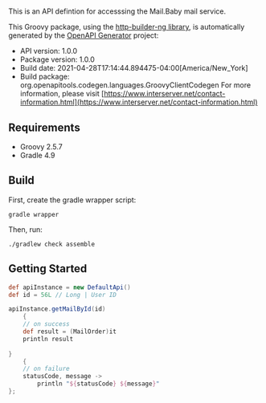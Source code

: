 # 

This is an API defintion for accesssing the Mail.Baby mail service.

This Groovy package, using the [http-builder-ng library](https://http-builder-ng.github.io/http-builder-ng/), is automatically generated by the [OpenAPI Generator](https://openapi-generator.tech) project:

- API version: 1.0.0
- Package version: 1.0.0
- Build date: 2021-04-28T17:14:44.894475-04:00[America/New_York]
- Build package: org.openapitools.codegen.languages.GroovyClientCodegen
For more information, please visit [https://www.interserver.net/contact-information.html](https://www.interserver.net/contact-information.html)

## Requirements

* Groovy 2.5.7
* Gradle 4.9

## Build

First, create the gradle wrapper script:

```
gradle wrapper
```

Then, run:

```
./gradlew check assemble
```

## Getting Started


```groovy
def apiInstance = new DefaultApi()
def id = 56L // Long | User ID

apiInstance.getMailById(id)
    {
    // on success
    def result = (MailOrder)it
    println result
    
}
    {
    // on failure
    statusCode, message ->
        println "${statusCode} ${message}"
};
```

